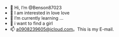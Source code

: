 - 👋 Hi, I’m @Benson87023
- 👀 I am interested in love love
- 🌱 I’m currently learning ...
- 💞️ i want to find a girl
- 📫 a0908239605@icloud.com。This is my E-mail.


<!---
Benson87023/Benson87023 is a ✨ special ✨ repository because its `README.md` (this file) appears on your GitHub profile.
You can click the Preview link to take a look at your changes.
--->
